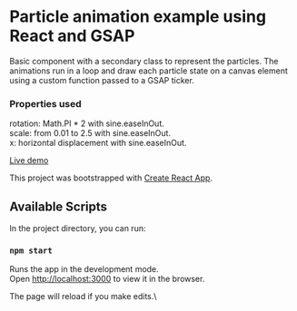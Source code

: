 # Particle animation example using React and GSAP

Basic component with a secondary class to represent the particles.
The animations run in a loop and draw each particle state on a canvas element using a custom function passed to a GSAP ticker.

### Properties used 
rotation: Math.PI * 2 with sine.easeInOut.\
scale: from 0.01 to 2.5 with sine.easeInOut.\
x: horizontal displacement with sine.easeInOut.

[Live demo](https://oaklandev.com/projects/particle-cloud-animations-react-gsap/index.html)


This project was bootstrapped with [Create React App](https://github.com/facebook/create-react-app).

## Available Scripts

In the project directory, you can run:

### `npm start`

Runs the app in the development mode.\
Open [http://localhost:3000](http://localhost:3000) to view it in the browser.

The page will reload if you make edits.\
